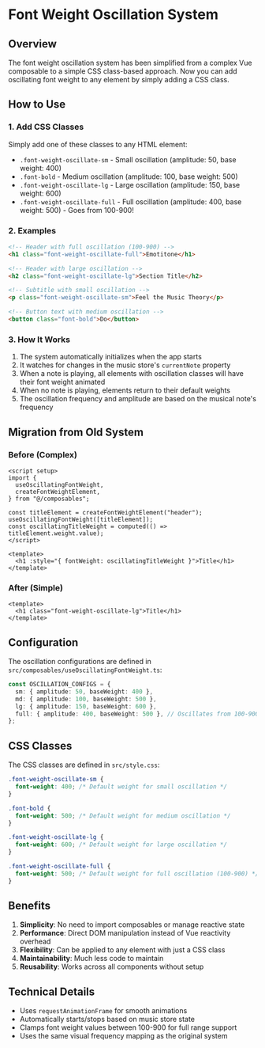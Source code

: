 # Font Weight Oscillation System

## Overview

The font weight oscillation system has been simplified from a complex Vue composable to a simple CSS class-based approach. Now you can add oscillating font weight to any element by simply adding a CSS class.

## How to Use

### 1. Add CSS Classes

Simply add one of these classes to any HTML element:

- `.font-weight-oscillate-sm` - Small oscillation (amplitude: 50, base weight: 400)
- `.font-bold` - Medium oscillation (amplitude: 100, base weight: 500)
- `.font-weight-oscillate-lg` - Large oscillation (amplitude: 150, base weight: 600)
- `.font-weight-oscillate-full` - Full oscillation (amplitude: 400, base weight: 500) - Goes from 100-900!

### 2. Examples

```html
<!-- Header with full oscillation (100-900) -->
<h1 class="font-weight-oscillate-full">Emotitone</h1>

<!-- Header with large oscillation -->
<h2 class="font-weight-oscillate-lg">Section Title</h2>

<!-- Subtitle with small oscillation -->
<p class="font-weight-oscillate-sm">Feel the Music Theory</p>

<!-- Button text with medium oscillation -->
<button class="font-bold">Do</button>
```

### 3. How It Works

1. The system automatically initializes when the app starts
2. It watches for changes in the music store's `currentNote` property
3. When a note is playing, all elements with oscillation classes will have their font weight animated
4. When no note is playing, elements return to their default weights
5. The oscillation frequency and amplitude are based on the musical note's frequency

## Migration from Old System

### Before (Complex)

```vue
<script setup>
import {
  useOscillatingFontWeight,
  createFontWeightElement,
} from "@/composables";

const titleElement = createFontWeightElement("header");
useOscillatingFontWeight([titleElement]);
const oscillatingTitleWeight = computed(() => titleElement.weight.value);
</script>

<template>
  <h1 :style="{ fontWeight: oscillatingTitleWeight }">Title</h1>
</template>
```

### After (Simple)

```vue
<template>
  <h1 class="font-weight-oscillate-lg">Title</h1>
</template>
```

## Configuration

The oscillation configurations are defined in `src/composables/useOscillatingFontWeight.ts`:

```typescript
const OSCILLATION_CONFIGS = {
  sm: { amplitude: 50, baseWeight: 400 },
  md: { amplitude: 100, baseWeight: 500 },
  lg: { amplitude: 150, baseWeight: 600 },
  full: { amplitude: 400, baseWeight: 500 }, // Oscillates from 100-900
};
```

## CSS Classes

The CSS classes are defined in `src/style.css`:

```css
.font-weight-oscillate-sm {
  font-weight: 400; /* Default weight for small oscillation */
}

.font-bold {
  font-weight: 500; /* Default weight for medium oscillation */
}

.font-weight-oscillate-lg {
  font-weight: 600; /* Default weight for large oscillation */
}

.font-weight-oscillate-full {
  font-weight: 500; /* Default weight for full oscillation (100-900) */
}
```

## Benefits

1. **Simplicity**: No need to import composables or manage reactive state
2. **Performance**: Direct DOM manipulation instead of Vue reactivity overhead
3. **Flexibility**: Can be applied to any element with just a CSS class
4. **Maintainability**: Much less code to maintain
5. **Reusability**: Works across all components without setup

## Technical Details

- Uses `requestAnimationFrame` for smooth animations
- Automatically starts/stops based on music store state
- Clamps font weight values between 100-900 for full range support
- Uses the same visual frequency mapping as the original system
